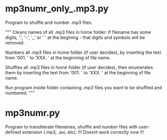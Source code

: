 # mp3numr_only_.mp3.py

Program to shuffle and number .mp3 files.

"""
Cleans names of all .mp3 files in home folder: If filename has some digits, '.', '-', '_' or ' '
at the begining - that digits and symbols will be removed.

Numbers all .mp3 files in home folder (if user decides), 
by inserting the text from '001. ' to 'XXX. '
at the beginning of file name.

Shuffles all .mp3 files in home folder (if user decides), 
then enumerates them by inserting the text
from '001. ' to 'XXX. ' at the beginning of file name.

Run program inside folder containing .mp3 files you want to be
shuffled and numbered.
"""


# mp3numr.py

Program to transliterate filenames, shuffle and number files 
with user-defined extension (.mp3, .avi, etc).
!!! Doesnt work correctly now !!!
